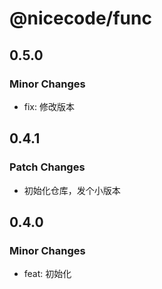 # @nicecode/func

## 0.5.0

### Minor Changes

- fix: 修改版本

## 0.4.1

### Patch Changes

- 初始化仓库，发个小版本

## 0.4.0

### Minor Changes

- feat: 初始化
